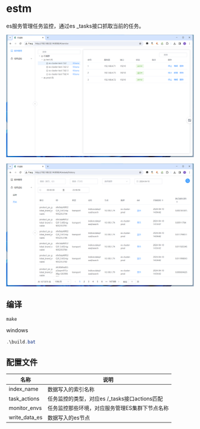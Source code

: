 # estm

es服务管理任务监控，通过es _tasks接口抓取当前的任务。

![image-20240410145641446](https://raw.githubusercontent.com/GavinTan/files/master/picgo/image-20240410145641446.png)



![image-20240410145453692](https://raw.githubusercontent.com/GavinTan/files/master/picgo/image-20240410145453692.png)



## 编译

```
make
```

windows

```powershell
.\build.bat
```



## 配置文件

| 名称          | 说明                                           |
| ------------- | ---------------------------------------------- |
| index_name    | 数据写入的索引名称                             |
| task_actions  | 任务监控的类型，对应es /_tasks接口actions匹配  |
| monitor_envs  | 任务监控那些环境，对应服务管理ES集群下节点名称 |
| write_data_es | 数据写入的es节点                               |

